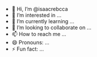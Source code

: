 - 👋 Hi, I’m @isaacrebcca
- 👀 I’m interested in ...
- 🌱 I’m currently learning ...
- 💞️ I’m looking to collaborate on ...
- 📫 How to reach me ...
- 😄 Pronouns: ...
- ⚡ Fun fact: ...

<!---
isaacrebcca/isaacrebcca is a ✨ special ✨ repository because its `README.md` (this file) appears on your GitHub profile.
You can click the Preview link to take a look at your changes.
--->
